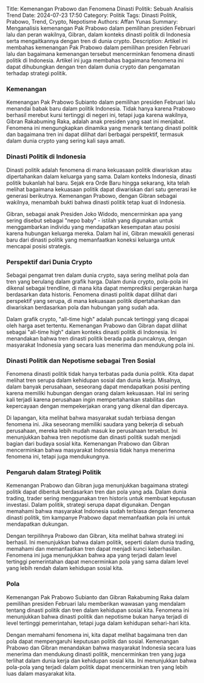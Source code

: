 Title: Kemenangan Prabowo dan Fenomena Dinasti Politik: Sebuah Analisis Trend
Date: 2024-07-23 17:50
Category: Politik
Tags: Dinasti Politik, Prabowo, Trend, Crypto, Nepotisme
Authors: Affan Yunas
Summary: Menganalisis kemenangan Pak Prabowo dalam pemilihan presiden Februari lalu dan peran wakilnya, Gibran, dalam konteks dinasti politik di Indonesia serta mengaitkannya dengan tren di dunia crypto.
Description: Artikel ini membahas kemenangan Pak Prabowo dalam pemilihan presiden Februari lalu dan bagaimana kemenangan tersebut mencerminkan fenomena dinasti politik di Indonesia. Artikel ini juga membahas bagaimana fenomena ini dapat dihubungkan dengan tren dalam dunia crypto dan pengamatan terhadap strategi politik.

### Kemenangan

Kemenangan Pak Prabowo Subianto dalam pemilihan presiden Februari lalu menandai babak baru dalam politik Indonesia. Tidak hanya karena Prabowo berhasil merebut kursi tertinggi di negeri ini, tetapi juga karena wakilnya, Gibran Rakabuming Raka, adalah anak presiden yang saat ini menjabat. Fenomena ini mengungkapkan dinamika yang menarik tentang dinasti politik dan bagaimana tren ini dapat dilihat dari berbagai perspektif, termasuk dalam dunia crypto yang sering kali saya amati.

### Dinasti Politik di Indonesia

Dinasti politik adalah fenomena di mana kekuasaan politik diwariskan atau dipertahankan dalam keluarga yang sama. Dalam konteks Indonesia, dinasti politik bukanlah hal baru. Sejak era Orde Baru hingga sekarang, kita telah melihat bagaimana kekuasaan politik dapat diwariskan dari satu generasi ke generasi berikutnya. Kemenangan Prabowo, dengan Gibran sebagai wakilnya, menambah bukti bahwa dinasti politik tetap kuat di Indonesia.

Gibran, sebagai anak Presiden Joko Widodo, mencerminkan apa yang sering disebut sebagai "nepo baby" - istilah yang digunakan untuk menggambarkan individu yang mendapatkan kesempatan atau posisi karena hubungan keluarga mereka. Dalam hal ini, Gibran mewakili generasi baru dari dinasti politik yang memanfaatkan koneksi keluarga untuk mencapai posisi strategis.

### Perspektif dari Dunia Crypto

Sebagai pengamat tren dalam dunia crypto, saya sering melihat pola dan tren yang berulang dalam grafik harga. Dalam dunia crypto, pola-pola ini dikenal sebagai trendline, di mana kita dapat memprediksi pergerakan harga berdasarkan data historis. Fenomena dinasti politik dapat dilihat dari perspektif yang serupa, di mana kekuasaan politik dipertahankan dan diwariskan berdasarkan pola dan hubungan yang sudah ada.

Dalam grafik crypto, "all-time high" adalah puncak tertinggi yang dicapai oleh harga aset tertentu. Kemenangan Prabowo dan Gibran dapat dilihat sebagai "all-time high" dalam konteks dinasti politik di Indonesia. Ini menandakan bahwa tren dinasti politik berada pada puncaknya, dengan masyarakat Indonesia yang secara luas menerima dan mendukung pola ini.

### Dinasti Politik dan Nepotisme sebagai Tren Sosial

Fenomena dinasti politik tidak hanya terbatas pada dunia politik. Kita dapat melihat tren serupa dalam kehidupan sosial dan dunia kerja. Misalnya, dalam banyak perusahaan, seseorang dapat mendapatkan posisi penting karena memiliki hubungan dengan orang dalam kekuasaan. Hal ini sering kali terjadi karena perusahaan ingin mempertahankan stabilitas dan kepercayaan dengan mempekerjakan orang yang dikenal dan dipercaya.

Di lapangan, kita melihat bahwa masyarakat sudah terbiasa dengan fenomena ini. Jika seseorang memiliki saudara yang bekerja di sebuah perusahaan, mereka lebih mudah masuk ke perusahaan tersebut. Ini menunjukkan bahwa tren nepotisme dan dinasti politik sudah menjadi bagian dari budaya sosial kita. Kemenangan Prabowo dan Gibran mencerminkan bahwa masyarakat Indonesia tidak hanya menerima fenomena ini, tetapi juga mendukungnya.

### Pengaruh dalam Strategi Politik

Kemenangan Prabowo dan Gibran juga menunjukkan bagaimana strategi politik dapat dibentuk berdasarkan tren dan pola yang ada. Dalam dunia trading, trader sering menggunakan tren historis untuk membuat keputusan investasi. Dalam politik, strategi serupa dapat digunakan. Dengan memahami bahwa masyarakat Indonesia sudah terbiasa dengan fenomena dinasti politik, tim kampanye Prabowo dapat memanfaatkan pola ini untuk mendapatkan dukungan.

Dengan terpilihnya Prabowo dan Gibran, kita melihat bahwa strategi ini berhasil. Ini menunjukkan bahwa dalam politik, seperti dalam dunia trading, memahami dan memanfaatkan tren dapat menjadi kunci keberhasilan. Fenomena ini juga menunjukkan bahwa apa yang terjadi dalam level tertinggi pemerintahan dapat mencerminkan pola yang sama dalam level yang lebih rendah dalam kehidupan sosial kita.

### Pola

Kemenangan Pak Prabowo Subianto dan Gibran Rakabuming Raka dalam pemilihan presiden Februari lalu memberikan wawasan yang mendalam tentang dinasti politik dan tren dalam kehidupan sosial kita. Fenomena ini menunjukkan bahwa dinasti politik dan nepotisme bukan hanya terjadi di level tertinggi pemerintahan, tetapi juga dalam kehidupan sehari-hari kita.

Dengan memahami fenomena ini, kita dapat melihat bagaimana tren dan pola dapat mempengaruhi keputusan politik dan sosial. Kemenangan Prabowo dan Gibran menandakan bahwa masyarakat Indonesia secara luas menerima dan mendukung dinasti politik, mencerminkan tren yang juga terlihat dalam dunia kerja dan kehidupan sosial kita. Ini menunjukkan bahwa pola-pola yang terjadi dalam politik dapat mencerminkan tren yang lebih luas dalam masyarakat kita.

